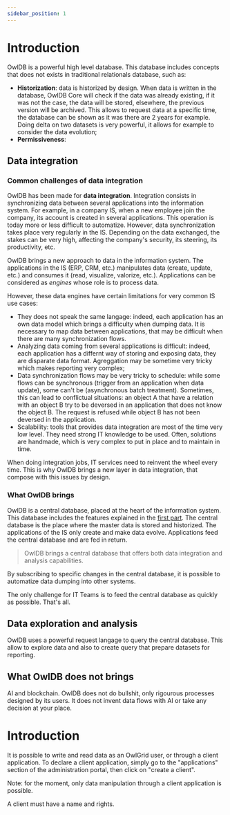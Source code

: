 ```yaml
---
sidebar_position: 1
---
```


# Introduction

OwlDB is a powerful high level database. This database includes concepts that does not exists in traditional relationals database, such as:
- **Historization**: data is historized by design. When data is written in the database, OwlDB Core will check if the data was already existing, if it was not the case, the data will be stored, elsewhere, the previous version will be archived. This allows to request data at a specific time, the database can be shown as it was there are 2 years for example. Doing delta on two datasets is very powerful, it allows for example to consider the data evolution;
- **Permissiveness**: 

## Data integration

### Common challenges of data integration

OwlDB has been made for **data integration**. Integration consists in synchronizing data between several applications into the information system. For example, in a company IS, when a new employee join the company, its account is created in several applications. This operation is today more or less difficult to automatize. However, data synchronization takes place very regularly in the IS. Depending on the data exchanged, the stakes can be very high, affecting the company's security, its steering, its productivity, etc.

OwlDB brings a new approach to data in the information system. The applications in the IS (ERP, CRM, etc.) manipulates data (create, update, etc.) and consumes it (read, visualize, valorize, etc.). Applications can be considered as *engines* whose role is to process data.

However, these data engines have certain limitations for very common IS use cases:
- They does not speak the same langage: indeed, each application has an own data model which brings a difficulty when dumping data. It is necessary to map data between applications, that may be difficult when there are many synchronization flows.
- Analyzing data coming from several applications is difficult: indeed, each application has a differnt way of storing and exposing data, they are disparate data format. Agreggation may be sometime very tricky which makes reporting very complex;
- Data synchronization flows may be very tricky to schedule: while some flows can be synchronous (trigger from an application when data update), some can't be (asynchronous batch treatment). Sometimes, this can lead to conflictual situations: an object A that have a relation with an object B try to be deversed in an application that does not know the object B. The request is refused while object B has not been deversed in the application.
- Scalability: tools that provides data integration are most of the time very low level. They need strong IT knowledge to be used. Often, solutions are handmade, which is very complex to put in place and to maintain in time.

When doing integration jobs, IT services need to reinvent the wheel every time. This is why OwlDB brings a new layer in data integration, that compose with this issues by design.

### What OwlDB brings

OwlDB is a central database, placed at the heart of the information system. This database includes the features explained in the [first part](#use-cases). The central database is the place where the master data is stored and historized. The applications of the IS only create and make data evolve. Applications feed the central database and are fed in return.

> OwlDB brings a central database that offers both data integration and analysis capabilities.

By subscribing to specific changes in the central database, it is possible to automatize data dumping into other systems.

The only challenge for IT Teams is to feed the central database as quickly as possible. That's all.

## Data exploration and analysis

OwlDB uses a powerful request langage to query the central database. This allow to explore data and also to create query that prepare datasets for reporting.

## What OwlDB does not brings

AI and blockchain. OwlDB does not do bullshit, only rigourous processes designed by its users. It does not invent data flows with AI or take any decision at your place.

# Introduction

It is possible to write and read data as an OwlGrid user, or through a client application.
To declare a client application, simply go to the "applications" section of the administration portal, then click on "create a client".

Note: for the moment, only data manipulation through a client application is possible.

A client must have a name and rights.